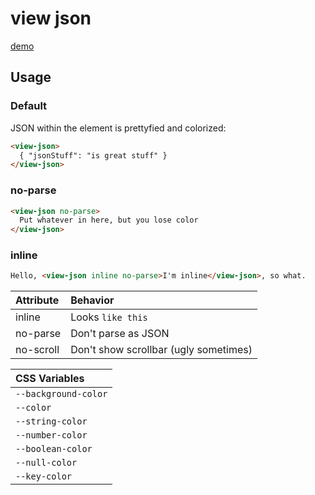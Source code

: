 # view json
[demo](https://zvakanaka.github.io/view-json)

<!--
```
<custom-element-demo>
  <template>
    <link rel="import" href="view-json.html">
    <view-json>
      { "view json": "native v1 web component", "css variables": ["--background-color","--color","--string-color","--number-color","--boolean-color","--null-color","--key-color"], "attributes": ["inline","no-scroll","no-parse"], "dependencies": null,"lines of code":64 }
    </view-json>
  </template>
</custom-element-demo>
```
-->

## Usage
### Default
JSON within the element is prettyfied and colorized:
```html
<view-json>
  { "jsonStuff": "is great stuff" }
</view-json>
```
### no-parse
```html
<view-json no-parse>
  Put whatever in here, but you lose color
</view-json>
```
### inline
```html
Hello, <view-json inline no-parse>I'm inline</view-json>, so what.
```
| Attribute | Behavior |
| :------------- | :------------- |
| inline | Looks `like this` |
| no-parse | Don't parse as JSON |
| no-scroll | Don't show scrollbar (ugly sometimes) |

| CSS Variables |
| :------------- |
| `--background-color` |
| `--color` |
| `--string-color` |
| `--number-color` |
| `--boolean-color` |
| `--null-color` |
| `--key-color` |
